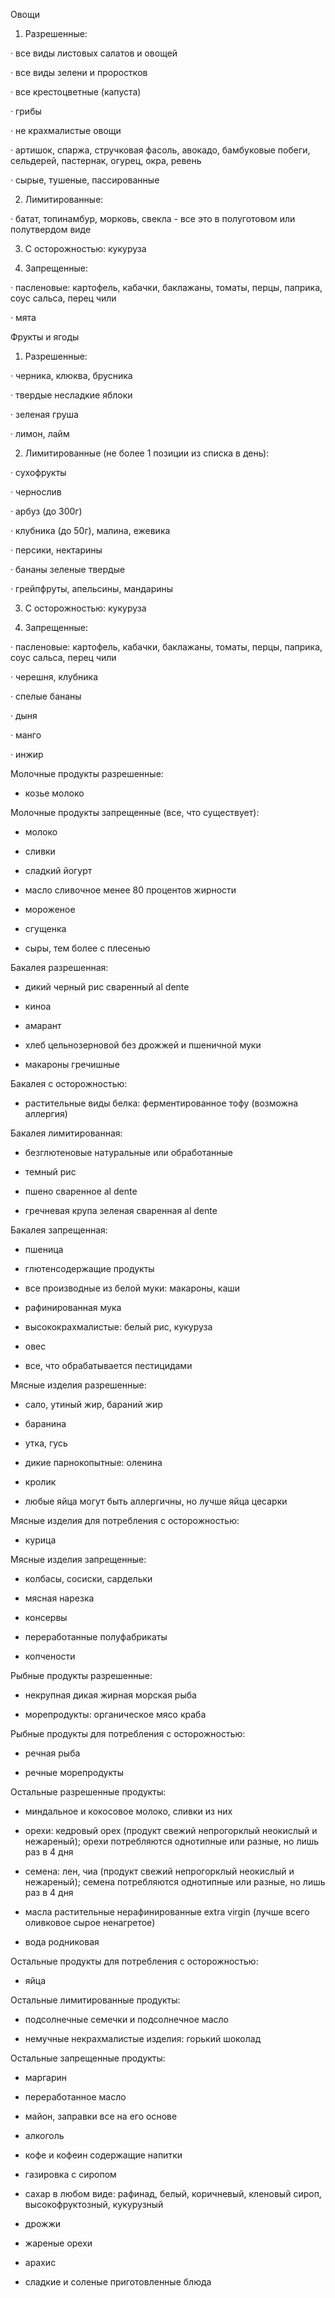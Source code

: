 Овощи

1. Разрешенные:

· все виды листовых салатов и овощей

· все виды зелени и проростков

· все крестоцветные (капуста)

· грибы

· не крахмалистые овощи

· артишок, спаржа, стручковая фасоль, авокадо, бамбуковые побеги, сельдерей, пастернак, огурец, окра, ревень

· сырые, тушеные, пассированные

2. Лимитированные:

· батат, топинамбур, морковь, свекла - все это в полуготовом или полутвердом виде

3. С осторожностью: кукуруза

4. Запрещенные:

· пасленовые: картофель, кабачки, баклажаны, томаты, перцы, паприка, соус сальса, перец чили

· мята

Фрукты и ягоды

1. Разрешенные:

· черника, клюква, брусника

· твердые несладкие яблоки

· зеленая груша

· лимон, лайм

2. Лимитированные (не более 1 позиции из списка в день):

· сухофрукты

· чернослив

· арбуз (до 300г)

· клубника (до 50г), малина, ежевика

· персики, нектарины

· бананы зеленые твердые

· грейпфруты, апельсины, мандарины

3. С осторожностью: кукуруза

4. Запрещенные:

· пасленовые: картофель, кабачки, баклажаны, томаты, перцы, паприка, соус сальса, перец чили

· черешня, клубника

· спелые бананы

· дыня

· манго

· инжир

Молочные продукты разрешенные:

- козье молоко

Молочные продукты запрещенные (все, что существует):

- молоко

- сливки

- сладкий йогурт

- масло сливочное менее 80 процентов жирности

- мороженое

- сгущенка

- сыры, тем более с плесенью

Бакалея разрешенная:

- дикий черный рис сваренный al dente

- киноа

- амарант

- хлеб цельнозерновой без дрожжей и пшеничной муки

- макароны гречишные

Бакалея с осторожностью:

- растительные виды белка: ферментированное тофу (возможна аллергия)

Бакалея лимитированная:

- безглютеновые натуральные или обработанные

- темный рис

- пшено сваренное al dente

- гречневая крупа зеленая сваренная al dente

Бакалея запрещенная:

- пшеница

- глютенсодержащие продукты

- все производные из белой муки: макароны, каши

- рафинированная мука

- высококрахмалистые: белый рис, кукуруза

- овес

- все, что обрабатывается пестицидами

Мясные изделия разрешенные:

- сало, утиный жир, бараний жир

- баранина

- утка, гусь

- дикие парнокопытные: оленина

- кролик

- любые яйца могут быть аллергичны, но лучше яйца цесарки

Мясные изделия для потребления с осторожностью:

- курица

Мясные изделия запрещенные:

- колбасы, сосиски, сардельки

- мясная нарезка

- консервы

- переработанные полуфабрикаты

- копчености

Рыбные продукты разрешенные:

- некрупная дикая жирная морская рыба

- морепродукты: органическое мясо краба

Рыбные продукты для потребления с осторожностью:

- речная рыба

- речные морепродукты

Остальные разрешенные продукты:

- миндальное и кокосовое молоко, сливки из них

- орехи: кедровый орех (продукт свежий непрогорклый неокислый и нежареный); орехи потребляются однотипные или разные, но лишь раз в 4 дня

- семена: лен, чиа (продукт свежий непрогорклый неокислый и нежареный); семена потребляются однотипные или разные, но лишь раз в 4 дня

- масла растительные нерафинированные extra virgin (лучше всего оливковое сырое ненагретое)

- вода родниковая

Остальные продукты для потребления с осторожностью:

- яйца

Остальные лимитированные продукты:

- подсолнечные семечки и подсолнечное масло

- немучные некрахмалистые изделия: горький шоколад

Остальные запрещенные продукты:

- маргарин

- переработанное масло

- майон, заправки все на его основе

- алкоголь

- кофе и кофеин содержащие напитки

- газировка с сиропом

- сахар в любом виде: рафинад, белый, коричневый, кленовый сироп, высокофруктозный, кукурузный

- дрожжи

- жареные орехи

- арахис

- сладкие и соленые приготовленные блюда